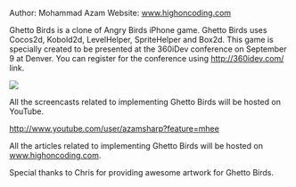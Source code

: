 Author: Mohammad Azam Website: www.highoncoding.com

Ghetto Birds is a clone of Angry Birds iPhone game. Ghetto Birds uses Cocos2d, Kobold2d, LevelHelper, SpriteHelper and Box2d. This game is specially created to be presented at the 360iDev conference on September 9 at Denver. You can register for the conference using http://360idev.com/ link. 

<img src="http://www.highoncoding.com/articleimages/ghetto_birds_github.png">

All the screencasts related to implementing Ghetto Birds will be hosted on YouTube. 

http://www.youtube.com/user/azamsharp?feature=mhee

All the articles related to implementing Ghetto Birds will be hosted on www.highoncoding.com. 

Special thanks to Chris for providing awesome artwork for Ghetto Birds. 